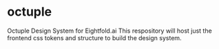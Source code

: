 # octuple
Octuple Design System for Eightfold.ai
This respository will host just the frontend css tokens and structure to build the design system.
